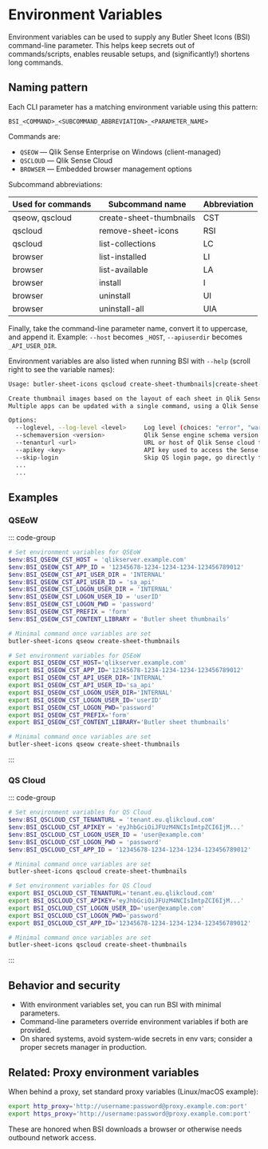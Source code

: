 # Environment Variables

Environment variables can be used to supply any Butler Sheet Icons (BSI) command-line parameter. This helps keep secrets out of commands/scripts, enables reusable setups, and (significantly!) shortens long commands.

## Naming pattern

Each CLI parameter has a matching environment variable using this pattern:

`BSI_<COMMAND>_<SUBCOMMAND_ABBREVIATION>_<PARAMETER_NAME>`

Commands are:

- `QSEOW` — Qlik Sense Enterprise on Windows (client-managed)
- `QSCLOUD` — Qlik Sense Cloud
- `BROWSER` — Embedded browser management options

Subcommand abbreviations:

| Used for commands | Subcommand name         | Abbreviation |
| ----------------- | ----------------------- | ------------ |
| qseow, qscloud    | create-sheet-thumbnails | CST          |
| qscloud           | remove-sheet-icons      | RSI          |
| qscloud           | list-collections        | LC           |
| browser           | list-installed          | LI           |
| browser           | list-available          | LA           |
| browser           | install                 | I            |
| browser           | uninstall               | UI           |
| browser           | uninstall-all           | UIA          |

Finally, take the command-line parameter name, convert it to uppercase, and append it. Example: `--host` becomes `_HOST`, `--apiuserdir` becomes `_API_USER_DIR`.

Environment variables are also listed when running BSI with `--help` (scroll right to see the variable names):

```bash
Usage: butler-sheet-icons qscloud create-sheet-thumbnails|create-sheet-icons [options]

Create thumbnail images based on the layout of each sheet in Qlik Sense Cloud applications.
Multiple apps can be updated with a single command, using a Qlik Sense collection to identify which apps will be updated.

Options:
  --loglevel, --log-level <level>     Log level (choices: "error", "warn", "info", "verbose", "debug", "silly", default: "info", env: BSI_QSCLOUD_CST_LOG_LEVEL)
  --schemaversion <version>           Qlik Sense engine schema version (choices: "12.170.2", "12.612.0", "12.936.0", "12.1306.0", "12.1477.0", "12.1657.0", "12.1823.0", "12.2015.0", default: "12.612.0", env: BSI_QSCLOUD_CST_SCHEMAVERSION)
  --tenanturl <url>                   URL or host of Qlik Sense cloud tenant. Example: "https://tenant.eu.qlikcloud.com" or "tenant.eu.qlikcloud.com" (env: BSI_QSCLOUD_CST_TENANTURL)
  --apikey <key>                      API key used to access the Sense APIs (env: BSI_QSCLOUD_CST_APIKEY)
  --skip-login                        Skip QS login page, go directly to the tenant URL. Use this if you are automatically logged in to Qlik Sense (default: false, env: BSI_QSCLOUD_CST_SKIP_LOGIN)
  ...
  ...
```

## Examples

### QSEoW

::: code-group

```powershell [PowerShell]
# Set environment variables for QSEoW
$env:BSI_QSEOW_CST_HOST = 'qlikserver.example.com'
$env:BSI_QSEOW_CST_APP_ID = '12345678-1234-1234-1234-123456789012'
$env:BSI_QSEOW_CST_API_USER_DIR = 'INTERNAL'
$env:BSI_QSEOW_CST_API_USER_ID = 'sa_api'
$env:BSI_QSEOW_CST_LOGON_USER_DIR = 'INTERNAL'
$env:BSI_QSEOW_CST_LOGON_USER_ID = 'userID'
$env:BSI_QSEOW_CST_LOGON_PWD = 'password'
$env:BSI_QSEOW_CST_PREFIX = 'form'
$env:BSI_QSEOW_CST_CONTENT_LIBRARY = 'Butler sheet thumbnails'

# Minimal command once variables are set
butler-sheet-icons qseow create-sheet-thumbnails
```

```bash [Bash]
# Set environment variables for QSEoW
export BSI_QSEOW_CST_HOST='qlikserver.example.com'
export BSI_QSEOW_CST_APP_ID='12345678-1234-1234-1234-123456789012'
export BSI_QSEOW_CST_API_USER_DIR='INTERNAL'
export BSI_QSEOW_CST_API_USER_ID='sa_api'
export BSI_QSEOW_CST_LOGON_USER_DIR='INTERNAL'
export BSI_QSEOW_CST_LOGON_USER_ID='userID'
export BSI_QSEOW_CST_LOGON_PWD='password'
export BSI_QSEOW_CST_PREFIX='form'
export BSI_QSEOW_CST_CONTENT_LIBRARY='Butler sheet thumbnails'

# Minimal command once variables are set
butler-sheet-icons qseow create-sheet-thumbnails
```

:::

### QS Cloud

::: code-group

```powershell [PowerShell]
# Set environment variables for QS Cloud
$env:BSI_QSCLOUD_CST_TENANTURL = 'tenant.eu.qlikcloud.com'
$env:BSI_QSCLOUD_CST_APIKEY = 'eyJhbGciOiJFUzM4NCIsImtpZCI6IjM...'
$env:BSI_QSCLOUD_CST_LOGON_USER_ID = 'user@example.com'
$env:BSI_QSCLOUD_CST_LOGON_PWD = 'password'
$env:BSI_QSCLOUD_CST_APP_ID = '12345678-1234-1234-1234-123456789012'

# Minimal command once variables are set
butler-sheet-icons qscloud create-sheet-thumbnails
```

```bash [Bash]
# Set environment variables for QS Cloud
export BSI_QSCLOUD_CST_TENANTURL='tenant.eu.qlikcloud.com'
export BSI_QSCLOUD_CST_APIKEY='eyJhbGciOiJFUzM4NCIsImtpZCI6IjM...'
export BSI_QSCLOUD_CST_LOGON_USER_ID='user@example.com'
export BSI_QSCLOUD_CST_LOGON_PWD='password'
export BSI_QSCLOUD_CST_APP_ID='12345678-1234-1234-1234-123456789012'

# Minimal command once variables are set
butler-sheet-icons qscloud create-sheet-thumbnails
```

:::

## Behavior and security

- With environment variables set, you can run BSI with minimal parameters.
- Command-line parameters override environment variables if both are provided.
- On shared systems, avoid system-wide secrets in env vars; consider a proper secrets manager in production.

## Related: Proxy environment variables

When behind a proxy, set standard proxy variables (Linux/macOS example):

```bash
export http_proxy='http://username:password@proxy.example.com:port'
export https_proxy='http://username:password@proxy.example.com:port'
```

These are honored when BSI downloads a browser or otherwise needs outbound network access.
